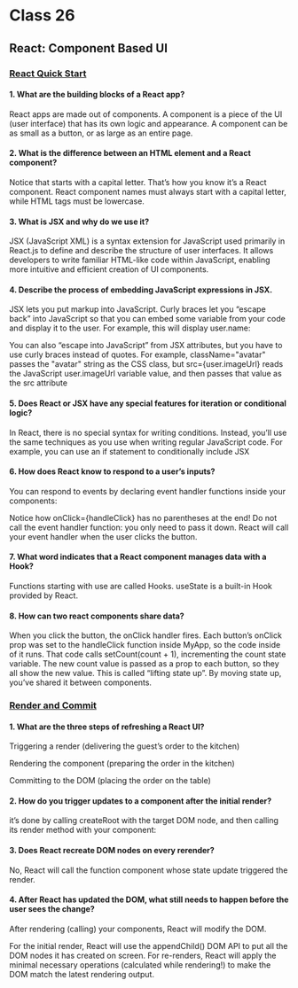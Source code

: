 # Class 26


## React: Component Based UI

### [React Quick Start](https://react.dev/learn)


#### 1. What are the building blocks of a React app?

React apps are made out of components. A component is a piece of the UI (user interface) that has its own logic and appearance. A component can be as small as a button, or as large as an entire page.


#### 2. What is the difference between an HTML element and a React component?

Notice that starts with a capital letter. That’s how you know it’s a React component. React component names must always start with a capital letter, while HTML tags must be lowercase.


#### 3. What is JSX and why do we use it?

JSX (JavaScript XML) is a syntax extension for JavaScript used primarily in React.js to define and describe the structure of user interfaces. It allows developers to write familiar HTML-like code within JavaScript, enabling more intuitive and efficient creation of UI components.


#### 4. Describe the process of embedding JavaScript expressions in JSX.

JSX lets you put markup into JavaScript. Curly braces let you “escape back” into JavaScript so that you can embed some variable from your code and display it to the user. For example, this will display user.name:

You can also “escape into JavaScript” from JSX attributes, but you have to use curly braces instead of quotes. For example, className="avatar" passes the "avatar" string as the CSS class, but src={user.imageUrl} reads the JavaScript user.imageUrl variable value, and then passes that value as the src attribute


#### 5. Does React or JSX have any special features for iteration or conditional logic?

In React, there is no special syntax for writing conditions. Instead, you’ll use the same techniques as you use when writing regular JavaScript code. For example, you can use an if statement to conditionally include JSX


#### 6. How does React know to respond to a user’s inputs?

You can respond to events by declaring event handler functions inside your components:

Notice how onClick={handleClick} has no parentheses at the end! Do not call the event handler function: you only need to pass it down. React will call your event handler when the user clicks the button.


#### 7. What word indicates that a React component manages data with a Hook?

Functions starting with use are called Hooks. useState is a built-in Hook provided by React.


#### 8. How can two react components share data?

When you click the button, the onClick handler fires. Each button’s onClick prop was set to the handleClick function inside MyApp, so the code inside of it runs. That code calls setCount(count + 1), incrementing the count state variable. The new count value is passed as a prop to each button, so they all show the new value. This is called “lifting state up”. By moving state up, you’ve shared it between components.




### [Render and Commit](https://react.dev/learn/render-and-commit)


#### 1. What are the three steps of refreshing a React UI?

Triggering a render (delivering the guest’s order to the kitchen)

Rendering the component (preparing the order in the kitchen)

Committing to the DOM (placing the order on the table)


#### 2. How do you trigger updates to a component after the initial render?

it’s done by calling createRoot with the target DOM node, and then calling its render method with your component:


#### 3. Does React recreate DOM nodes on every rerender?

No, React will call the function component whose state update triggered the render.


#### 4. After React has updated the DOM, what still needs to happen before the user sees the change?

After rendering (calling) your components, React will modify the DOM.

For the initial render, React will use the appendChild() DOM API to put all the DOM nodes it has created on screen. For re-renders, React will apply the minimal necessary operations (calculated while rendering!) to make the DOM match the latest rendering output.

